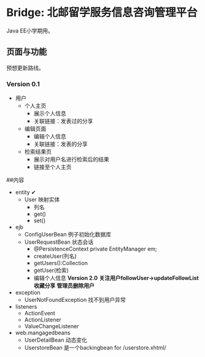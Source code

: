 # Bridge: 北邮留学服务信息咨询管理平台  
Java EE小学期用。  

## 页面与功能  
预想更新路线。  
### Version 0.1  
- 用户  
  - 个人主页  
    - 展示个人信息  
    - 关联链接：发表过的分享  
  - 编辑页面  
    - 编辑个人信息  
    - 关联链接：发表的分享  
  - 检索结果页  
    - 展示对用户名进行检索后的结果  
    - 链接至个人主页  

##内容
- entity ✔
  - User 映射实体 
    - 列名
	- get()
	- set()
- ejb
  - ConfigUserBean 例子初始化数据库
  - UserRequestBean 状态会话
    - @PersistenceContext
       private EntityManager em;
    - createUser(列名)
	- getUsers():Collection<User>
	- getUser(检索)
	- 编辑个人信息
	**Version 2.0**
	**关注用户followUser->updateFollowList**
	**收藏分享**
	**管理员删除用户**
- exception
  - UserNotFoundException 找不到用户异常
- listeners
  - ActionEvent
  - ActionListener 
  - ValueChangeListener
- web.mangagedbeans
  - UserDetailBean 动态变化
  - UserstoreBean 是一个backingbean for /userstore.xhtml/
  
	
	